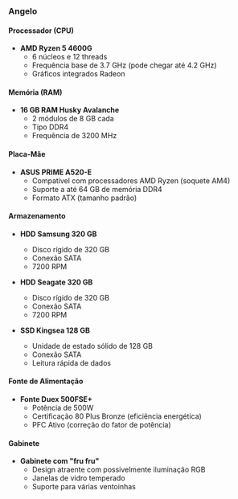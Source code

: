 ### Angelo

#### **Processador (CPU)**
- **AMD Ryzen 5 4600G**
  - 6 núcleos e 12 threads
  - Frequência base de 3.7 GHz (pode chegar até 4.2 GHz)
  - Gráficos integrados Radeon

#### **Memória (RAM)**
- **16 GB RAM Husky Avalanche**
  - 2 módulos de 8 GB cada
  - Tipo DDR4
  - Frequência de 3200 MHz

#### **Placa-Mãe**
- **ASUS PRIME A520-E**
  - Compatível com processadores AMD Ryzen (soquete AM4)
  - Suporte a até 64 GB de memória DDR4
  - Formato ATX (tamanho padrão)

#### **Armazenamento**
- **HDD Samsung 320 GB**
  - Disco rígido de 320 GB
  - Conexão SATA
  - 7200 RPM

- **HDD Seagate 320 GB**
  - Disco rígido de 320 GB
  - Conexão SATA
  - 7200 RPM

- **SSD Kingsea 128 GB**
  - Unidade de estado sólido de 128 GB
  - Conexão SATA
  - Leitura rápida de dados

#### **Fonte de Alimentação**
- **Fonte Duex 500FSE+**
  - Potência de 500W
  - Certificação 80 Plus Bronze (eficiência energética)
  - PFC Ativo (correção do fator de potência)

#### **Gabinete**
- **Gabinete com "fru fru"**
  - Design atraente com possivelmente iluminação RGB
  - Janelas de vidro temperado
  - Suporte para várias ventoinhas

